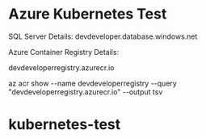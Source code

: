# Azure Kubernetes Test

SQL Server Details:
devdeveloper.database.windows.net

Azure Container Registry Details:

devdeveloperregistry.azurecr.io

az acr show --name devdeveloperregistry --query "devdeveloperregistry.azurecr.io" --output tsv

# kubernetes-test
